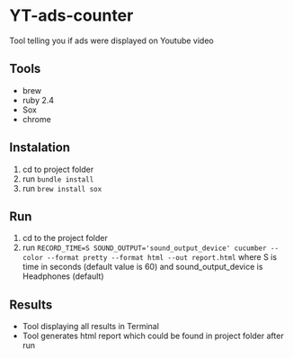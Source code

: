 # YT-ads-counter
Tool telling you if ads were displayed on Youtube video

## Tools
 - brew
 - ruby 2.4
 - Sox
 - chrome
## Instalation
1. cd to project folder
2. run `bundle install`
3. run `brew install sox`

## Run
1. cd to the project folder
2. run `RECORD_TIME=S SOUND_OUTPUT='sound_output_device' cucumber --color --format pretty --format html --out report.html` where S is time in seconds (default value is 60) and sound_output_device is Headphones (default)


## Results
- Tool displaying all results in Terminal
- Tool generates html report which could be found in project folder after run
